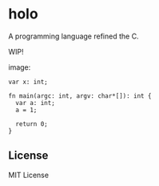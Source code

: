 # holo
A programming language refined the C.

WIP!

image:
```
var x: int;

fn main(argc: int, argv: char*[]): int {
  var a: int;
  a = 1;

  return 0;
}
```

## License
MIT License
